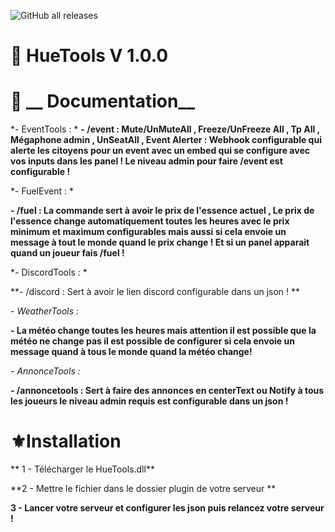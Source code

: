 ![GitHub all releases](https://img.shields.io/github/downloads/zerox-hue/HueTools/total)

# :green_book: __HueTools__ V 1.0.0


# :blue_book:  __ Documentation__

*- EventTools : *
**- /event :  Mute/UnMuteAll , Freeze/UnFreeze All , Tp All ,  Mégaphone admin , UnSeatAll , Event Alerter : Webhook  configurable qui alerte les citoyens pour un event avec un embed qui se configure avec vos inputs dans les                panel !  Le niveau admin pour faire /event est configurable !**

*- FuelEvent : * 

 **- /fuel : La commande sert à avoir le prix de l'essence actuel  , Le prix de l'essence change automatiquement toutes les heures avec le prix minimum et maximum configurables mais aussi si cela envoie un message à tout                      le monde quand le prix change ! Et si un panel apparait quand un joueur fais /fuel !**

*- DiscordTools : * 

 **- /discord : Sert à avoir le lien discord configurable dans un  json ! **

*- WeatherTools :* 

**- La météo change toutes les heures mais attention il est possible que la météo ne change pas il est possible de configurer si cela envoie un message quand à tous le monde quand la météo change!**

*- AnnonceTools :*

 **- /annoncetools : Sert à faire des annonces en centerText ou Notify à tous les joueurs le niveau admin requis est configurable dans un json !**

# :fleur_de_lis:__Installation__

** 1 - Télécharger le HueTools.dll**

**2 - Mettre le fichier dans le dossier plugin de votre serveur **

**3 - Lancer votre serveur et configurer les json puis relancez votre serveur !**
